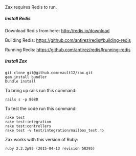 
Zax requires Redis to run.

##### Install Redis

Download Redis from here: http://redis.io/download

Building Redis: https://github.com/antirez/redis#building-redis

Running Redis: https://github.com/antirez/redis#running-redis

##### Install Zax

```
git clone git@github.com:vault12/zax.git
gem install bundler
bundle install
```

To bring up rails run this command:

```
rails s -p 8080
```

To test the code run this command:

```
rake test
rake test:integration
rake test:controllers
rake test -v test/integration/mailbox_test.rb
```

Zax works with this version of Ruby:

```
ruby 2.2.2p95 (2015-04-13 revision 50295)
```
